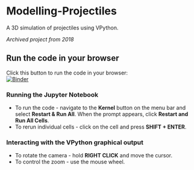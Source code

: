# Modelling-Projectiles
A 3D simulation of projectiles using VPython.

*Archived project from 2018*

## Run the code in your browser
Click this button to run the code in your browser:  
[![Binder](https://mybinder.org/badge_logo.svg)](https://mybinder.org/v2/gh/ZainNaqavi/Modelling-Projectiles/main?filepath=Modelling_Projectiles.ipynb)

### Running the Jupyter Notebook
* To run the code - navigate to the **Kernel** button on the menu bar and select **Restart & Run All**. When the prompt appears, click **Restart and Run All Cells**.
* To rerun individual cells - click on the cell and press **SHIFT + ENTER**.
### Interacting with the VPython graphical output
* To rotate the camera - hold **RIGHT CLICK** and move the cursor.
* To control the zoom - use the mouse wheel.
